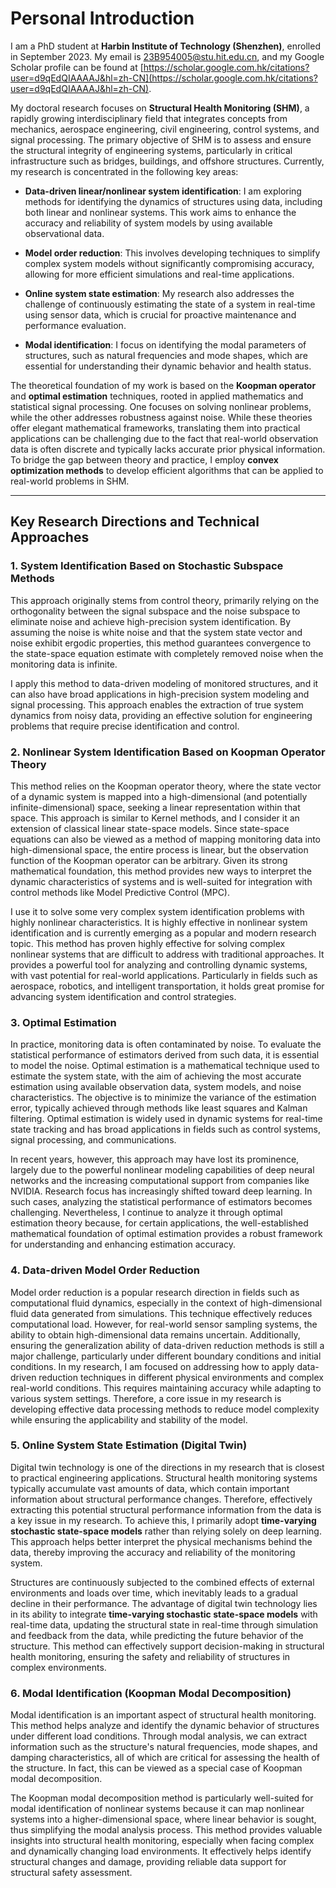 # Personal Introduction

I am a PhD student at **Harbin Institute of Technology (Shenzhen)**, enrolled in September 2023. My email is 23B954005@stu.hit.edu.cn, and my Google Scholar profile can be found at [https://scholar.google.com.hk/citations?user=d9qEdQIAAAAJ&hl=zh-CN](https://scholar.google.com.hk/citations?user=d9qEdQIAAAAJ&hl=zh-CN).

My doctoral research focuses on **Structural Health Monitoring (SHM)**, a rapidly growing interdisciplinary field that integrates concepts from mechanics, aerospace engineering, civil engineering, control systems, and signal processing. The primary objective of SHM is to assess and ensure the structural integrity of engineering systems, particularly in critical infrastructure such as bridges, buildings, and offshore structures. 
Currently, my research is concentrated in the following key areas:

- **Data-driven linear/nonlinear system identification**: I am exploring methods for identifying the dynamics of structures using data, including both linear and nonlinear systems. This work aims to enhance the accuracy and reliability of system models by using available observational data.

- **Model order reduction**: This involves developing techniques to simplify complex system models without significantly compromising accuracy, allowing for more efficient simulations and real-time applications.

- **Online system state estimation**: My research also addresses the challenge of continuously estimating the state of a system in real-time using sensor data, which is crucial for proactive maintenance and performance evaluation.

- **Modal identification**: I focus on identifying the modal parameters of structures, such as natural frequencies and mode shapes, which are essential for understanding their dynamic behavior and health status.

The theoretical foundation of my work is based on the **Koopman operator** and **optimal estimation** techniques, rooted in applied mathematics and statistical signal processing. One focuses on solving nonlinear problems, while the other addresses robustness against noise. While these theories offer elegant mathematical frameworks, translating them into practical applications can be challenging due to the fact that real-world observation data is often discrete and typically lacks accurate prior physical information. To bridge the gap between theory and practice, I employ **convex optimization methods** to develop efficient algorithms that can be applied to real-world problems in SHM.

---

## Key Research Directions and Technical Approaches

### 1. **System Identification Based on Stochastic Subspace Methods**
This approach originally stems from control theory, primarily relying on the orthogonality between the signal subspace and the noise subspace to eliminate noise and achieve high-precision system identification. By assuming the noise is white noise and that the system state vector and noise exhibit ergodic properties, this method guarantees convergence to the state-space equation estimate with completely removed noise when the monitoring data is infinite.

I apply this method to data-driven modeling of monitored structures, and it can also have broad applications in high-precision system modeling and signal processing. This approach enables the extraction of true system dynamics from noisy data, providing an effective solution for engineering problems that require precise identification and control.

### 2. **Nonlinear System Identification Based on Koopman Operator Theory**
This method relies on the Koopman operator theory, where the state vector of a dynamic system is mapped into a high-dimensional (and potentially infinite-dimensional) space, seeking a linear representation within that space. This approach is similar to Kernel methods, and I consider it an extension of classical linear state-space models. Since state-space equations can also be viewed as a method of mapping monitoring data into high-dimensional space, the entire process is linear, but the observation function of the Koopman operator can be arbitrary. Given its strong mathematical foundation, this method provides new ways to interpret the dynamic characteristics of systems and is well-suited for integration with control methods like Model Predictive Control (MPC).

I use it to solve some very complex system identification problems with highly nonlinear characteristics. It is highly effective in nonlinear system identification and is currently emerging as a popular and modern research topic. This method has proven highly effective for solving complex nonlinear systems that are difficult to address with traditional approaches. It provides a powerful tool for analyzing and controlling dynamic systems, with vast potential for real-world applications. Particularly in fields such as aerospace, robotics, and intelligent transportation, it holds great promise for advancing system identification and control strategies.

### 3. **Optimal Estimation**
In practice, monitoring data is often contaminated by noise. To evaluate the statistical performance of estimators derived from such data, it is essential to model the noise.
Optimal estimation is a mathematical technique used to estimate the system state, with the aim of achieving the most accurate estimation using available observation data, system models, and noise characteristics. The objective is to minimize the variance of the estimation error, typically achieved through methods like least squares and Kalman filtering. Optimal estimation is widely used in dynamic systems for real-time state tracking and has broad applications in fields such as control systems, signal processing, and communications.

In recent years, however, this approach may have lost its prominence, largely due to the powerful nonlinear modeling capabilities of deep neural networks and the increasing computational support from companies like NVIDIA. Research focus has increasingly shifted toward deep learning. In such cases, analyzing the statistical performance of estimators becomes challenging. Nevertheless, I continue to analyze it through optimal estimation theory because, for certain applications, the well-established mathematical foundation of optimal estimation provides a robust framework for understanding and enhancing estimation accuracy.

### 4. **Data-driven Model Order Reduction**  
Model order reduction is a popular research direction in fields such as computational fluid dynamics, especially in the context of high-dimensional fluid data generated from simulations. This technique effectively reduces computational load. However, for real-world sensor sampling systems, the ability to obtain high-dimensional data remains uncertain. Additionally, ensuring the generalization ability of data-driven reduction methods is still a major challenge, particularly under different boundary conditions and initial conditions.
In my research, I am focused on addressing how to apply data-driven reduction techniques in different physical environments and complex real-world conditions. This requires maintaining accuracy while adapting to various system settings. Therefore, a core issue in my research is developing effective data processing methods to reduce model complexity while ensuring the applicability and stability of the model.

### 5. **Online System State Estimation (Digital Twin)**  
Digital twin technology is one of the directions in my research that is closest to practical engineering applications. Structural health monitoring systems typically accumulate vast amounts of data, which contain important information about structural performance changes. Therefore, effectively extracting this potential structural performance information from the data is a key issue in my research. To achieve this, I primarily adopt **time-varying stochastic state-space models** rather than relying solely on deep learning. This approach helps better interpret the physical mechanisms behind the data, thereby improving the accuracy and reliability of the monitoring system.

Structures are continuously subjected to the combined effects of external environments and loads over time, which inevitably leads to a gradual decline in their performance. The advantage of digital twin technology lies in its ability to integrate **time-varying stochastic state-space models** with real-time data, updating the structural state in real-time through simulation and feedback from the data, while predicting the future behavior of the structure. This method can effectively support decision-making in structural health monitoring, ensuring the safety and reliability of structures in complex environments.

### 6. **Modal Identification (Koopman Modal Decomposition)**  
Modal identification is an important aspect of structural health monitoring. This method helps analyze and identify the dynamic behavior of structures under different load conditions. Through modal analysis, we can extract information such as the structure's natural frequencies, mode shapes, and damping characteristics, all of which are critical for assessing the health of the structure. In fact, this can be viewed as a special case of Koopman modal decomposition.

The Koopman modal decomposition method is particularly well-suited for modal identification of nonlinear systems because it can map nonlinear systems into a higher-dimensional space, where linear behavior is sought, thus simplifying the modal analysis process. This method provides valuable insights into structural health monitoring, especially when facing complex and dynamically changing load environments. It effectively helps identify structural changes and damage, providing reliable data support for structural safety assessment.


